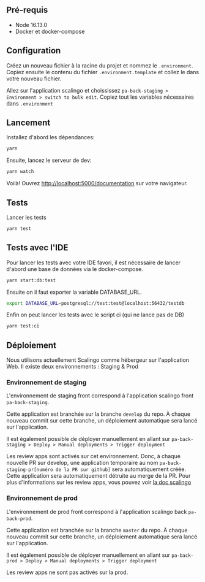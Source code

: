 ## Pré-requis
- Node 16.13.0
- Docker et docker-compose

## Configuration

Créez un nouveau fichier à la racine du projet et nommez le `.environment`. Copiez ensuite le contenu du fichier `.environment.template` et collez le dans votre nouveau fichier.

Allez sur l'application scalingo et choississez `pa-back-staging > Environment > switch to bulk edit`. Copiez tout les variables nécessaires dans `.environment`

## Lancement

Installez d'abord les dépendances:

```bash
yarn
```

Ensuite, lancez le serveur de dev:

```bash
yarn watch
```

Voilà! Ouvrez [http://localhost:5000/documentation](http://localhost:5000/documentation) sur votre navigateur.

## Tests

Lancer les tests

```bash
yarn test
```

## Tests avec l'IDE

Pour lancer les tests avec votre IDE favori, il est nécessaire de lancer d'abord une base de données via le docker-compose.
```bash
yarn start:db:test
```

Ensuite on il faut exporter la variable DATABASE_URL.
```bash
export DATABASE_URL=postgresql://test:test@localhost:56432/testdb
```

Enfin on peut lancer les tests avec le script ci (qui ne lance pas de DB)
```bash
yarn test:ci
```

## Déploiement

Nous utilisons actuellement Scalingo comme hébergeur sur l'application Web. Il existe deux environnements : Staging & Prod

### Environnement de staging

L'environnement de staging front correspond à l'application scalingo front `pa-back-staging`.

Cette application est branchée sur la branche `develop` du repo.
À chaque nouveau commit sur cette branche, un déploiement automatique sera lancé sur l'application.

Il est également possible de déployer manuellement en allant sur `pa-back-staging > Deploy > Manual deployments > Trigger deployment`

Les review apps sont activés sur cet environnement. Donc, à chaque nouvelle PR sur develop, une application temporaire au nom `pa-back-staging-pr[numéro de la PR sur github]` sera automatiquement créée. Cette application sera automatiquement détruite au merge de la PR.
Pour plus d'informations sur les review apps, vous pouvez voir [la doc scalingo](https://doc.scalingo.com/platform/app/review-apps)

### Environnement de prod

L'environnement de prod front correspond à l'application scalingo back `pa-back-prod`.

Cette application est branchée sur la branche `master` du repo.
À chaque nouveau commit sur cette branche, un déploiement automatique sera lancé sur l'application.

Il est également possible de déployer manuellement en allant sur `pa-back-prod > Deploy > Manual deployments > Trigger deployment`

Les review apps ne sont pas activés sur la prod.